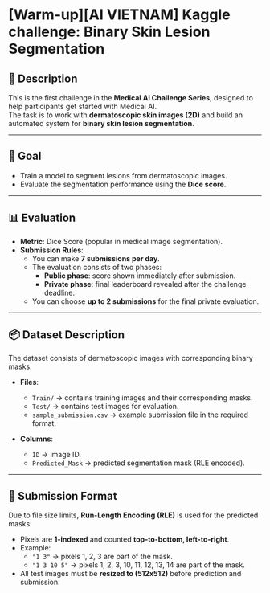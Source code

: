 # [Warm-up][AI VIETNAM] Kaggle challenge: Binary Skin Lesion Segmentation

## 📝 Description
This is the first challenge in the **Medical AI Challenge Series**, designed to help participants get started with Medical AI.  
The task is to work with **dermatoscopic skin images (2D)** and build an automated system for **binary skin lesion segmentation**.

---

## 🎯 Goal
- Train a model to segment lesions from dermatoscopic images.  
- Evaluate the segmentation performance using the **Dice score**.

---

## 📊 Evaluation
- **Metric**: Dice Score (popular in medical image segmentation).  
- **Submission Rules**:
  - You can make **7 submissions per day**.  
  - The evaluation consists of two phases:
    - **Public phase**: score shown immediately after submission.  
    - **Private phase**: final leaderboard revealed after the challenge deadline.  
  - You can choose **up to 2 submissions** for the final private evaluation.  

---

## 📦 Dataset Description
The dataset consists of dermatoscopic images with corresponding binary masks.

- **Files**:
  - `Train/` → contains training images and their corresponding masks.  
  - `Test/` → contains test images for evaluation.  
  - `sample_submission.csv` → example submission file in the required format.  

- **Columns**:
  - `ID` → image ID.  
  - `Predicted_Mask` → predicted segmentation mask (RLE encoded).  

---

## 📐 Submission Format
Due to file size limits, **Run-Length Encoding (RLE)** is used for the predicted masks:  
- Pixels are **1-indexed** and counted **top-to-bottom, left-to-right**.  
- Example:
  - `"1 3"` → pixels 1, 2, 3 are part of the mask.  
  - `"1 3 10 5"` → pixels 1, 2, 3, 10, 11, 12, 13, 14 are part of the mask.  
- All test images must be **resized to (512x512)** before prediction and submission.  
